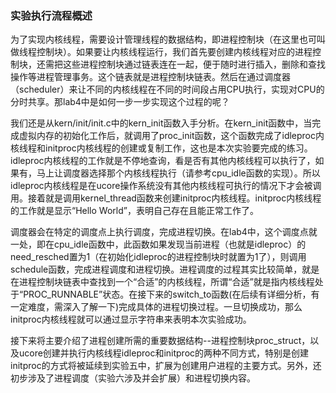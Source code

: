 ### 实验执行流程概述 

为了实现内核线程，需要设计管理线程的数据结构，即进程控制块（在这里也可叫做线程控制块）。如果要让内核线程运行，我们首先要创建内核线程对应的进程控制块，还需把这些进程控制块通过链表连在一起，便于随时进行插入，删除和查找操作等进程管理事务。这个链表就是进程控制块链表。然后在通过调度器（scheduler）来让不同的内核线程在不同的时间段占用CPU执行，实现对CPU的分时共享。那lab4中是如何一步一步实现这个过程的呢？

我们还是从kern/init/init.c中的kern\_init函数入手分析。在kern\_init函数中，当完成虚拟内存的初始化工作后，就调用了proc\_init函数，这个函数完成了idleproc内核线程和initproc内核线程的创建或复制工作，这也是本次实验要完成的练习。idleproc内核线程的工作就是不停地查询，看是否有其他内核线程可以执行了，如果有，马上让调度器选择那个内核线程执行（请参考cpu\_idle函数的实现）。所以idleproc内核线程是在ucore操作系统没有其他内核线程可执行的情况下才会被调用。接着就是调用kernel\_thread函数来创建initproc内核线程。initproc内核线程的工作就是显示“Hello World”，表明自己存在且能正常工作了。

调度器会在特定的调度点上执行调度，完成进程切换。在lab4中，这个调度点就一处，即在cpu\_idle函数中，此函数如果发现当前进程（也就是idleproc）的need\_resched置为1（在初始化idleproc的进程控制块时就置为1了），则调用schedule函数，完成进程调度和进程切换。进程调度的过程其实比较简单，就是在进程控制块链表中查找到一个“合适”的内核线程，所谓“合适”就是指内核线程处于“PROC\_RUNNABLE”状态。在接下来的switch\_to函数(在后续有详细分析，有一定难度，需深入了解一下)完成具体的进程切换过程。一旦切换成功，那么initproc内核线程就可以通过显示字符串来表明本次实验成功。

接下来将主要介绍了进程创建所需的重要数据结构--进程控制块proc\_struct，以及ucore创建并执行内核线程idleproc和initproc的两种不同方式，特别是创建initproc的方式将被延续到实验五中，扩展为创建用户进程的主要方式。另外，还初步涉及了进程调度（实验六涉及并会扩展）和进程切换内容。
